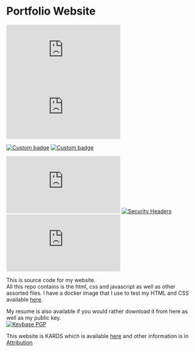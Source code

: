 # Portfolio Website

[![Website](https://img.shields.io/website/https/www.cyberjake.xyz?down_message=offline&label=Hosted&up_message=online)](https://www.cyberjake.xyz) [![Website](https://img.shields.io/website/https/portfolio.cyberjake.xyz?down_message=offline&label=Self-Hosted&up_message=online)](https://portfolio.cyberjake.xyz)

[![Custom badge](https://img.shields.io/endpoint?label=self%20hosted%20uptime%2030d&url=https%3A%2F%2Fraw.githubusercontent.com%2FCyb3r-Jak3%2Fuptime-stats%2Fmaster%2Fapi%2Fportfolio-self-hosted%2Fuptime-month.json)](https://www.cyberjake.xyz) [![Custom badge](https://img.shields.io/endpoint?label=hosted%20uptime%2030d&url=https%3A%2F%2Fraw.githubusercontent.com%2FCyb3r-Jak3%2Fuptime-stats%2Fmaster%2Fapi%2Fportfolio-self-hosted%2Fuptime-month.json)](https://portfolio.cyberjake.xyz)

[![Mozilla HTTP Observatory Grade](https://img.shields.io/mozilla-observatory/grade/portfolio.cyberjake.xyz?publish)](https://observatory.mozilla.org/analyze/portfolio.cyberjake.xyz) [![Security Headers](https://img.shields.io/security-headers?style=flat-square&url=https%3A%2F%2Fwww.cyberjake.xyz)](https://securityheaders.com/?q=portfolio.cyberjake.xyz&followRedirects=on) ![Chromium HSTS preload](https://img.shields.io/hsts/preload/www.cyberjake.xyz?style=flat-square)

This is source code for my website.  
All this repo contains is the html, css and javascript as well as other assorted files. I have a docker image that I use to test my HTML and CSS available [here](https://github.com/Cyb3r-Jak3/html5validator-docker).

My resume is also available if you would rather download it from here as well as my public key.  
[![Keybase PGP](https://img.shields.io/keybase/pgp/cyb3rjak3)](https://keyserver.ubuntu.com/pks/lookup?search=0x1804B469&fingerprint=on&op=index)

This website is KARDS which is available [here](https://www.styleshout.com/free-templates/kards/) and other information is in [Attribution](Attribution.txt)
